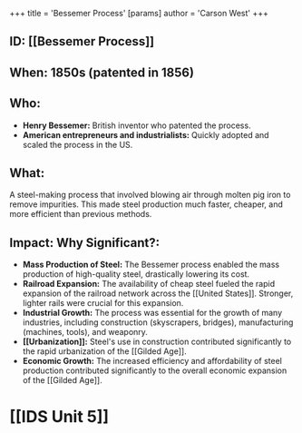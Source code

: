 +++
 title = 'Bessemer Process'
[params]
	author = 'Carson West'
+++
## ID: [[Bessemer Process]]

## When: 1850s (patented in 1856)

## Who:
* **Henry Bessemer:** British inventor who patented the process.  
* **American entrepreneurs and industrialists:**  Quickly adopted and scaled the process in the US.

## What: 
A steel-making process that involved blowing air through molten pig iron to remove impurities. This made steel production much faster, cheaper, and more efficient than previous methods.

## Impact: Why Significant?:
* **Mass Production of Steel:** The Bessemer process enabled the mass production of high-quality steel, drastically lowering its cost.
* **Railroad Expansion:**  The availability of cheap steel fueled the rapid expansion of the railroad network across the [[United States]].  Stronger, lighter rails were crucial for this expansion.
* **Industrial Growth:**  The process was essential for the growth of many industries, including construction (skyscrapers, bridges), manufacturing (machines, tools), and weaponry.
* **[[Urbanization]]:**  Steel's use in construction contributed significantly to the rapid urbanization of the [[Gilded Age]].
* **Economic Growth:**  The increased efficiency and affordability of steel production contributed significantly to the overall economic expansion of the [[Gilded Age]].

# [[IDS Unit 5]]